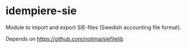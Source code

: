 # idempiere-sie
Module to import and export SIE-files (Swedish accounting file format).

Depends on https://github.com/notima/siefilelib
